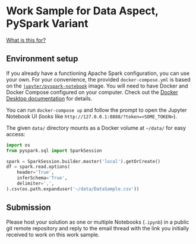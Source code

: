 # Work Sample for Data Aspect, PySpark Variant

[What is this for?](https://github.com/EQWorks/work-samples#what-is-this)

## Environment setup

If you already have a functioning Apache Spark configuration, you can use your own. For your convenience, the provided `docker-compose.yml` is based on the [`jupyter/pyspark-notebook`](https://github.com/jupyter/docker-stacks/tree/master/pyspark-notebook) image. You will need to have Docker and Docker Compose configured on your computer. Check out the [Docker Desktop documentation](https://docs.docker.com/desktop/) for details.

You can run `docker-compose up` and follow the prompt to open the Jupyter Notebook UI (looks like `http://127.0.0.1:8888/?token=<SOME_TOKEN>`).

The given `data/` directory mounts as a Docker volume at `~/data/` for easy access:

```python
import os
from pyspark.sql import SparkSession

spark = SparkSession.builder.master('local').getOrCreate()
df = spark.read.options(
    header='True',
    inferSchema='True',
    delimiter=',',
).csv(os.path.expanduser('~/data/DataSample.csv'))
```

## Submission

Please host your solution as one or multiple Notebooks (`.ipynb`) in a public git remote repository and reply to the email thread with the link you initially received to work on this work sample.
